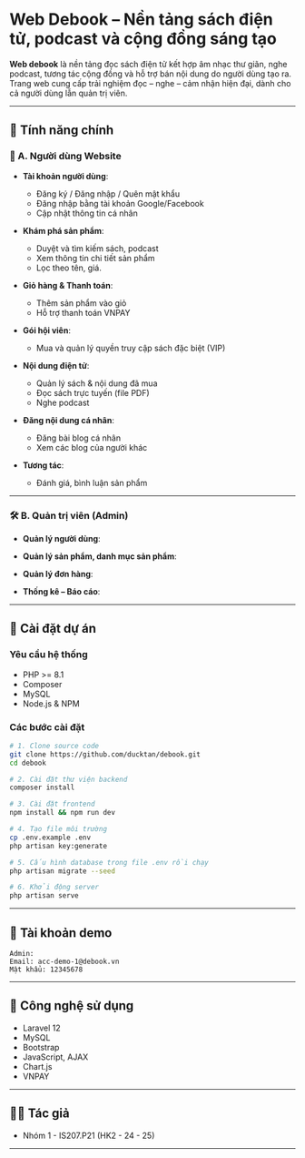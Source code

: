 # Web Debook – Nền tảng sách điện tử, podcast và cộng đồng sáng tạo

**Web debook** là nền tảng đọc sách điện tử kết hợp âm nhạc thư giãn, nghe podcast, tương tác cộng đồng và hỗ trợ bán nội dung do người dùng tạo ra. Trang web cung cấp trải nghiệm đọc – nghe – cảm nhận hiện đại, dành cho cả người dùng lẫn quản trị viên.

---

## 🚀 Tính năng chính

### 👤 A. Người dùng Website

- **Tài khoản người dùng**:
  - Đăng ký / Đăng nhập / Quên mật khẩu
  - Đăng nhập bằng tài khoản Google/Facebook 
  - Cập nhật thông tin cá nhân

- **Khám phá sản phẩm**:
  - Duyệt và tìm kiếm sách, podcast
  - Xem thông tin chi tiết sản phẩm
  - Lọc theo tên, giá.

- **Giỏ hàng & Thanh toán**:
  - Thêm sản phẩm vào giỏ
  - Hỗ trợ thanh toán VNPAY

- **Gói hội viên**:
  - Mua và quản lý quyền truy cập sách đặc biệt (VIP)

- **Nội dung điện tử**:
  - Quản lý sách & nội dung đã mua
  - Đọc sách trực tuyến (file PDF)
  - Nghe podcast

- **Đăng nội dung cá nhân**:
  - Đăng bài blog cá nhân
  - Xem các blog của người khác

- **Tương tác**:
  - Đánh giá, bình luận sản phẩm

---

### 🛠️ B. Quản trị viên (Admin)

- **Quản lý người dùng**:


- **Quản lý sản phẩm, danh mục sản phẩm**:


- **Quản lý đơn hàng**:



- **Thống kê – Báo cáo**:
 



---

## 📂 Cài đặt dự án

### Yêu cầu hệ thống

- PHP >= 8.1
- Composer
- MySQL
- Node.js & NPM

### Các bước cài đặt

```bash
# 1. Clone source code
git clone https://github.com/ducktan/debook.git
cd debook

# 2. Cài đặt thư viện backend
composer install

# 3. Cài đặt frontend
npm install && npm run dev

# 4. Tạo file môi trường
cp .env.example .env
php artisan key:generate

# 5. Cấu hình database trong file .env rồi chạy
php artisan migrate --seed

# 6. Khởi động server
php artisan serve
```

---

## 🔐 Tài khoản demo

```text
Admin:
Email: acc-demo-1@debook.vn
Mật khẩu: 12345678

```

---

## 🧱 Công nghệ sử dụng

- Laravel 12
- MySQL
- Bootstrap
- JavaScript, AJAX
- Chart.js
- VNPAY

---

## 👨‍💻 Tác giả

- Nhóm 1 - IS207.P21 (HK2 - 24 - 25)

---

